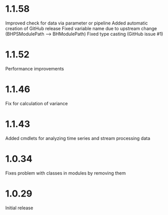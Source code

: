 # 1.1.58

Improved check for data via parameter or pipeline
Added automatic creation of GitHub release
Fixed variable name due to upstream change (BHPSModulePath --> BHModulePath)
Fixed type casting (GitHub issue #1)

# 1.1.52

Performance improvements

# 1.1.46

Fix for calculation of variance

# 1.1.43

Added cmdlets for analyzing time series and stream processing data

# 1.0.34

Fixes problem with classes in modules by removing them

# 1.0.29

Initial release